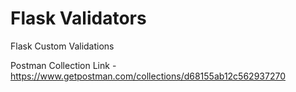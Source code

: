 # Flask Validators

Flask Custom Validations

Postman Collection Link - https://www.getpostman.com/collections/d68155ab12c562937270
